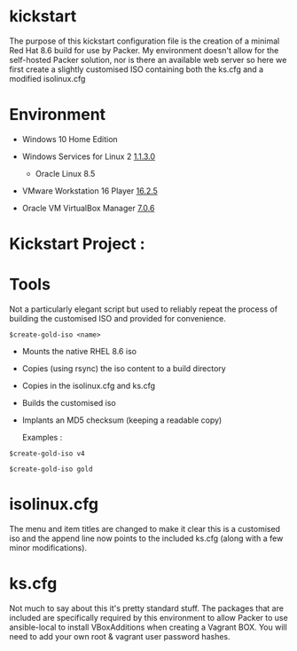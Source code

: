 # kickstart
The purpose of this kickstart configuration file is the creation of a minimal Red Hat 8.6 build for use by Packer.  My environment doesn't allow for the self-hosted Packer solution, nor is there an available web server so here we first create a slightly customised ISO containing both the ks.cfg and a modified isolinux.cfg

# Environment
* Windows 10 Home Edition 
* Windows Services for Linux 2 [1.1.3.0](https://learn.microsoft.com/en-us/windows/wsl/install)
  * Oracle Linux 8.5
  
* VMware Workstation 16 Player [16.2.5](https://docs.vmware.com/en/VMware-Workstation-Player-for-Windows/16.0/com.vmware.player.win.using.doc/GUID-B8509247-258C-4B11-8637-5DABACEA4965.html)
* Oracle VM VirtualBox Manager [7.0.6](https://www.virtualbox.org/manual/ch01.html#intro-installing)

# Kickstart Project : 

# Tools

Not a particularly elegant script but used to reliably repeat the process of building the customised ISO and provided for convenience.

``$create-gold-iso <name>``

* Mounts the native RHEL 8.6 iso
* Copies (using rsync) the iso content to a build directory
* Copies in the isolinux.cfg and ks.cfg 
* Builds the customised iso
* Implants an MD5 checksum (keeping a readable copy)
  
  Examples : 

``$create-gold-iso v4``

``$create-gold-iso gold``

# isolinux.cfg

The menu and item titles are changed to make it clear this is a customised iso and the append line now points to the included ks.cfg (along with a few minor modifications).

# ks.cfg

Not much to say about this it's pretty standard stuff.  The packages that are included are specifically required by this environment to allow Packer to use ansible-local to install VBoxAdditions when creating a Vagrant BOX.  You will need to add your own root & vagrant user password hashes.
